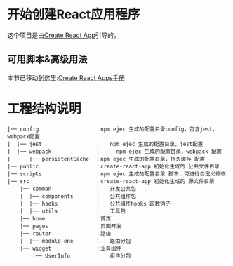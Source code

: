 # 开始创建React应用程序

这个项目是由[Create React App](https://github.com/facebook/create-react-app)引导的。

## 可用脚本&高级用法

本节已移动到这里:[Create React Apps手册](https://github.com/ahutCnRui/project-readme-file/blob/main/src/react-app-create.readme.md)

# 工程结构说明 

```
|── config      		    ：npm ejec 生成的配置目录config，包含jest，webpack配置  
|  |── jest    	   		    ：   npm ejec 生成的配置目录，jest配置  
|  |── webpack    			：	  npm ejec 生成的配置目录，webpack 配置  
|      |── persistentCache  ：npm ejec 生成的配置目录，持久缓存 配置  
|── public      			：create-react-app 初始化生成的 公共文件目录  
|── scripts        			：npm ejec 生成的配置目录 脚本，可进行自定义修改  
|── src      			    ：create-react-app 初始化生成的 源文件目录  
    |── common    			：	开发公共包  
    |  |── components   	：	公共组件包  
    |  |── hooks   	 		：	公共组件hooks 函数钩子  
    |  |── utils   			：	工具包  
    |── home      			：首页  
    |── pages      			：页面开发  
    |── router      		：路由  
    |  |── module-one  		：	路由分包  
    |── widget      		：业务组件  
        |── UserInfo    	：	组件分包
```
 
